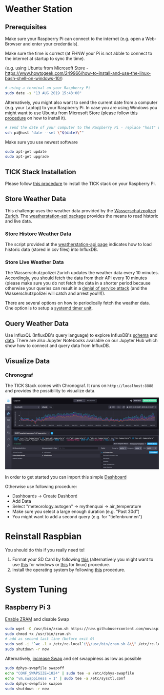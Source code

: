 # Weather Station

## Prerequisites

Make sure your Raspberry Pi can connect to the internet (e.g. open a Web-Browser and enter your credentials).

Make sure the time is correct (at FHNW your Pi is not abble to connect to the internet at startup to sync the time).

 (e.g. using Ubuntu from Microsoft Store - https://www.howtogeek.com/249966/how-to-install-and-use-the-linux-bash-shell-on-windows-10/)

```bash
# using a terminal on your Raspberry Pi
sudo date -s "13 AUG 2019 15:43:00" 
```

Alternatively, you might also want to send the current date from a computer (e.g. your Laptop) to your Raspberry Pi. In case you are using Windows you might want to use Ubuntu from Microsoft Store (please follow [this procedure](https://www.howtogeek.com/249966/how-to-install-and-use-the-linux-bash-shell-on-windows-10/) on how to install it).

```bash
# send the date of your computer to the Raspberry Pi - replace "host" with your Raspberry Pi's hostname or IP-address
ssh pi@host "date --set \"$(date)\""
```

Make sure you use newest software

```bash
sudo apt-get update
sudo apt-get upgrade 
```

## TICK Stack Installation

Please follow [this procedure](https://www.influxdata.com/blog/running-the-tick-stack-on-a-raspberry-pi) to install the TICK stack on your Raspberry Pi.


## Store Weather Data

This challenge uses the weather data provided by the [Wasserschutzpolizei Zurich](https://data.stadt-zuerich.ch/dataset/sid_wapo_wetterstationen).
The [weatherstation-api package](https://pypi.org/project/fhnw-ds-hs2019-weatherstation-api) provides the means to read historic and live data.

### Store Historc Weather Data

The script provided at the [weatherstation-api page](https://pypi.org/project/fhnw-ds-hs2019-weatherstation-api) indicates how to load historic data (stored in csv files) into InfluxDB.

### Store Live Weather Data

The Wasserschutzpolizei Zurich updates the weather data every 10 minutes. Accordingly, you should fetch the data from their API every 10 minutes (please make sure you do not fetch the data in a shorter period because otherwise your queries can result in a [denial of service attack](https://en.wikipedia.org/wiki/Denial-of-service_attack) (and the Wasserschutzpolizei will catch and arrest you!!!)).

There are several options on how to periodically fetch the weather data. One option is to setup a [systemd timer unit](https://www.putorius.net/using-systemd-timers.html).


## Query Weather Data

Use InfluxQL (InfluxDB's query language) to explore InfluxDB's [schema](https://docs.influxdata.com/influxdb/v1.7/query_language/schema_exploration) and [data](https://docs.influxdata.com/influxdb/v1.7/query_language/data_exploration). There are also Jupyter Notebooks available on our Jupyter Hub which show how to connect and query data from InfluxDB.

## Visualize Data

### Chronograf

The TICK Stack comes with Chronograf. It runs on `http://localhost:8888` and provides the possibility to visualize data. 

![alt text](./pics/query_01.png "Visualization of air temperature")

In order to get started you can import this simple [Dashboard](dashboard/Simple_Dashboard.json)

Otherwise use following procedure:
- Dashboards -> Create Dashbord
- Add Data
- Select "meteorology.autogen" -> mythenquai -> air_temperature
- Make sure you select a large enough duration (e.g. "Past 30d")
- You might want to add a second query (e.g. for "tiefenbrunnen")


# Reinstall Raspbian

You should do this if you really need to!

1. Format your SD Card by following [this](https://www.raspberrypi.org/documentation/installation/sdxc_formatting.md) (alternatively you might want to use [this](https://www.disk-partition.com/articles/raspberry-pi-sd-card-format-4125.html) for windows or [this](https://www.pcworld.com/article/3176712/how-to-format-an-sd-card-in-linux.html) for linux) procedure.
2. Install the operating system by following [this](https://www.raspberrypi.org/documentation/installation/installing-images/) procedure.


# System Tuning

## Raspberry Pi 3

[Enable ZRAM](https://github.com/novaspirit/rpi_zram) and disable Swap

```bash
sudo wget -O /usr/bin/zram.sh https://raw.githubusercontent.com/novaspirit/rpi_zram/master/zram.sh
sudo chmod +x /usr/bin/zram.sh
# add as second last line (before exit 0)
sudo sed -i "`wc -l < /etc/rc.local`i\\/usr/bin/zram.sh &\\" /etc/rc.local
sudo shutdown -r now
```

Alternatively, [increase Swap](https://wpitchoune.net/tricks/raspberry_pi3_increase_swap_size.html) and set swappiness as low as possible

```bash
sudo dphys-swapfile swapoff
echo "CONF_SWAPSIZE=1024" | sudo tee -a /etc/dphys-swapfile
echo "vm.swappiness = 1" | sudo tee -a /etc/sysctl.conf
sudo dphys-swapfile swapon
sudo shutdown -r now
```

